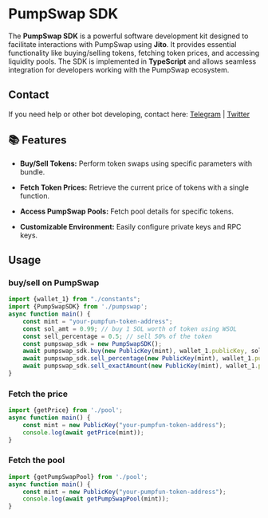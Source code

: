 # PumpSwap SDK

The **PumpSwap SDK** is a powerful software development kit designed to facilitate interactions with PumpSwap using **Jito**. It provides essential functionality like buying/selling tokens, fetching token prices, and accessing liquidity pools. The SDK is implemented in **TypeScript** and allows seamless integration for developers working with the PumpSwap ecosystem.

## Contact

If you need help or other bot developing, contact here: [Telegram](https://t.me/shiny0103)  |  [Twitter](https://x.com/0xTan1319)

## 📚 Features

- **Buy/Sell Tokens:** Perform token swaps using specific parameters with bundle.

- **Fetch Token Prices:** Retrieve the current price of tokens with a single function.

- **Access PumpSwap Pools:** Fetch pool details for specific tokens.

- **Customizable Environment:** Easily configure private keys and RPC keys.

## Usage

### buy/sell on PumpSwap
```typescript
import {wallet_1} from "./constants";
import {PumpSwapSDK} from './pumpswap';
async function main() {
    const mint = "your-pumpfun-token-address";
    const sol_amt = 0.99; // buy 1 SOL worth of token using WSOL
    const sell_percentage = 0.5; // sell 50% of the token
    const pumpswap_sdk = new PumpSwapSDK();
    await pumpswap_sdk.buy(new PublicKey(mint), wallet_1.publicKey, sol_amt); // 0.99 sol
    await pumpswap_sdk.sell_percentage(new PublicKey(mint), wallet_1.publicKey, sell_percentage);
    await pumpswap_sdk.sell_exactAmount(new PublicKey(mint), wallet_1.publicKey, 1000); // 1000 token
}
```

### Fetch the price
```typescript
import {getPrice} from './pool';
async function main() {
    const mint = new PublicKey("your-pumpfun-token-address");   
    console.log(await getPrice(mint));
}
```

### Fetch the pool
```typescript
import {getPumpSwapPool} from './pool';
async function main() {
    const mint = new PublicKey("your-pumpfun-token-address");   
    console.log(await getPumpSwapPool(mint));
}
```




